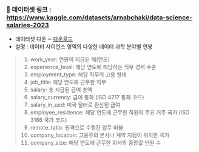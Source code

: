 ### 📍 데이터셋 링크 : https://www.kaggle.com/datasets/arnabchaki/data-science-salaries-2023
- 데이터셋 다운 ➖ [다운로드](https://github.com/Jungddaseul/chatGPT_Mini_Project/blob/main/DA_salaries/ds_salaries.csv)
- 설명 : 데이터 사이언스 영역의 다양한 데이터 과학 분야별 연봉
> 1. work_year: 연봉이 지급된 해(연도)
> 2. experience_level: 해당 연도에 해당하는 직무 경력 수준
> 3. employment_type: 해당 직무의 고용 형태
> 4. job_title: 해당 연도에 근무한 직무
> 5. salary: 총 지급된 급여 총액
> 6. salary_currency: 급여 통화 (ISO 4217 통화 코드)
> 7. salary_in_usd: 미국 달러로 환산된 급여
> 8. employee_residence: 해당 연도에 근무한 직원의 주요 거주 국가 (ISO 3166 국가 코드)
> 9. remote_ratio: 원격으로 수행된 업무 비율
> 10. company_location: 고용주의 본사나 계약 지점이 위치한 국가
> 11. company_size: 해당 연도에 근무한 회사의 중앙값 인원 수
